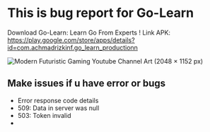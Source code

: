 # This is bug report for Go-Learn
Download Go-Learn: Learn Go From Experts !
Link APK: https://play.google.com/store/apps/details?id=com.achmadrizkinf.go_learn_productionn


![Modern Futuristic Gaming Youtube Channel Art (2048 × 1152 px)](https://user-images.githubusercontent.com/75843138/229462799-c80f6fed-27d3-4588-9bcc-8d255bd089ea.png)

## Make issues if u have error or bugs 
- Error response code details
- 509: Data in server was null
- 503: Token invalid
- 
